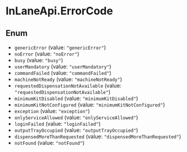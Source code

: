 # InLaneApi.ErrorCode

## Enum

* `genericError` (value: `"genericError"`)
* `noError` (value: `"noError"`)
* `busy` (value: `"busy"`)
* `userMandatory` (value: `"userMandatory"`)
* `commandFailed` (value: `"commandFailed"`)
* `machineNotReady` (value: `"machineNotReady"`)
* `requestedDispensationNotAvailable` (value: `"requestedDispensationNotAvailable"`)
* `minimumKitDisabled` (value: `"minimumKitDisabled"`)
* `minimumKitNotConfigured` (value: `"minimumKitNotConfigured"`)
* `exception` (value: `"exception"`)
* `onlyServiceAllowed` (value: `"onlyServiceAllowed"`)
* `loginFailed` (value: `"loginFailed"`)
* `outputTrayOccupied` (value: `"outputTrayOccupied"`)
* `dispensedMoreThanRequested` (value: `"dispensedMoreThanRequested"`)
* `notFound` (value: `"notFound"`)
